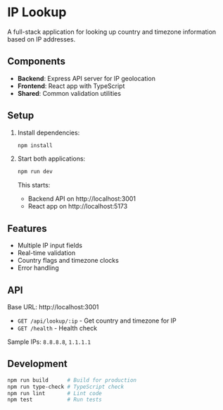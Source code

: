 # IP Lookup

A full-stack application for looking up country and timezone information based on IP addresses.

## Components

- **Backend**: Express API server for IP geolocation
- **Frontend**: React app with TypeScript
- **Shared**: Common validation utilities

## Setup

1. Install dependencies:
   ```bash
   npm install
   ```

2. Start both applications:
   ```bash
   npm run dev
   ```

   This starts:
   - Backend API on http://localhost:3001
   - React app on http://localhost:5173

## Features

- Multiple IP input fields
- Real-time validation
- Country flags and timezone clocks
- Error handling

## API

Base URL: http://localhost:3001

- `GET /api/lookup/:ip` - Get country and timezone for IP
- `GET /health` - Health check

Sample IPs: `8.8.8.8`, `1.1.1.1`

## Development

```bash
npm run build      # Build for production
npm run type-check # TypeScript check
npm run lint       # Lint code
npm test           # Run tests
```